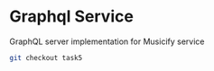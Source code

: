# Graphql Service

GraphQL server implementation for Musicify service

```bash
git checkout task5
```

